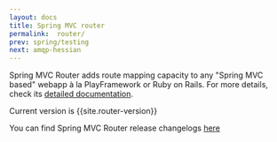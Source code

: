```yaml
---
layout: docs
title: Spring MVC router
permalink:  router/
prev: spring/testing
next: amqp-hessian
---
```


<div class="toc"></div>

Spring MVC Router adds route mapping capacity to any "Spring MVC based" webapp à la PlayFramework or
Ruby on Rails. For more details, check its [detailed documentation](http://resthub.github.com/springmvc-router/).

Current version is {{site.router-version}}

You can find Spring MVC Router release changelogs [here](/new/releases)
